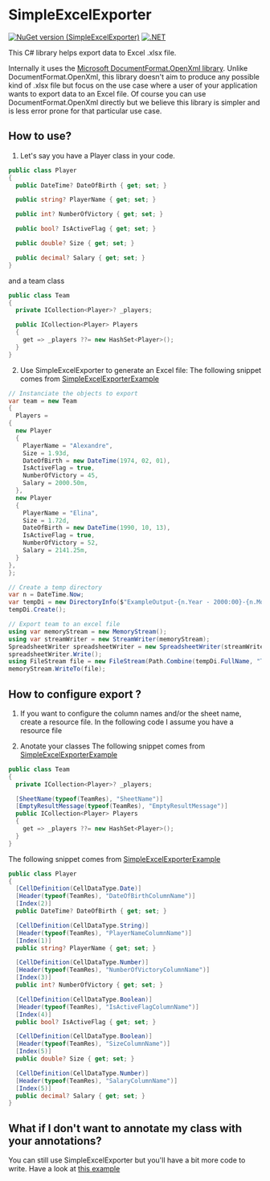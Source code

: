 # SimpleExcelExporter

[![NuGet version (SimpleExcelExporter)](https://img.shields.io/nuget/v/SimpleExcelExporter.svg?style=flat-square)](https://www.nuget.org/packages/SimpleexcelExporter/)
[![.NET](https://github.com/Prothesis-Dental-Solutions/SimpleExcelExporter/actions/workflows/dotnet.yml/badge.svg)](https://github.com/Prothesis-Dental-Solutions/SimpleExcelExporter/actions/workflows/dotnet.yml)

This C# library helps export data to Excel .xlsx file.

Internally it uses the [Microsoft DocumentFormat.OpenXml library](https://github.com/OfficeDev/Open-XML-SDK). Unlike DocumentFormat.OpenXml, this library doesn't aim to produce any possible kind of .xlsx file but focus on the use case where a user of your application wants to export data to an Excel file. Of course you can use DocumentFormat.OpenXml directly but we believe this library is simpler and is less error prone for that particular use case.

## How to use?
1. Let's say you have a Player class in your code.
``` C#
public class Player
{
  public DateTime? DateOfBirth { get; set; }

  public string? PlayerName { get; set; }

  public int? NumberOfVictory { get; set; }

  public bool? IsActiveFlag { get; set; }

  public double? Size { get; set; }

  public decimal? Salary { get; set; }
}
```
and a team class
``` C#
public class Team
{
  private ICollection<Player>? _players;

  public ICollection<Player> Players
  {
    get => _players ??= new HashSet<Player>();
  }
}
```

2. Use SimpleExcelExporter to generate an Excel file:
The following snippet comes from [SimpleExcelExporterExample](https://github.com/Prothesis-Dental-Solutions/SimpleExcelExporterExample/blob/b7a3b184892f83370b8d937dffd824c7f82b0b06/Program.cs#L6-L42)
``` C#
// Instanciate the objects to export
var team = new Team
{
  Players =
{
  new Player
  {
    PlayerName = "Alexandre",
    Size = 1.93d,
    DateOfBirth = new DateTime(1974, 02, 01),
    IsActiveFlag = true,
    NumberOfVictory = 45,
    Salary = 2000.50m,
  },
  new Player
  {
    PlayerName = "Elina",
    Size = 1.72d,
    DateOfBirth = new DateTime(1990, 10, 13),
    IsActiveFlag = true,
    NumberOfVictory = 52,
    Salary = 2141.25m,
  }
},
};

// Create a temp directory
var n = DateTime.Now;
var tempDi = new DirectoryInfo($"ExampleOutput-{n.Year - 2000:00}-{n.Month:00}-{n.Day:00}-{n.Hour:00}{n.Minute:00}{n.Second:00}");
tempDi.Create();

// Export team to an excel file
using var memoryStream = new MemoryStream();
using var streamWriter = new StreamWriter(memoryStream);
SpreadsheetWriter spreadsheetWriter = new SpreadsheetWriter(streamWriter.BaseStream, team);
spreadsheetWriter.Write();
using FileStream file = new FileStream(Path.Combine(tempDi.FullName, "Team.xlsx"), FileMode.Create, FileAccess.Write);
memoryStream.WriteTo(file);
```

## How to configure export ?
1. If you want to configure the column names and/or the sheet name, create a resource file.
In the following code I assume you have a resource file 

2. Anotate your classes
The following snippet comes from [SimpleExcelExporterExample](https://github.com/Prothesis-Dental-Solutions/SimpleExcelExporterExample/blob/b7a3b184892f83370b8d937dffd824c7f82b0b06/Team.cs#L5-L15)
``` C#
public class Team
{
  private ICollection<Player>? _players;

  [SheetName(typeof(TeamRes), "SheetName")]
  [EmptyResultMessage(typeof(TeamRes), "EmptyResultMessage")]
  public ICollection<Player> Players
  {
    get => _players ??= new HashSet<Player>();
  }
}
```

The following snippet comes from [SimpleExcelExporterExample](https://github.com/Prothesis-Dental-Solutions/SimpleExcelExporterExample/blob/b7a3b184892f83370b8d937dffd824c7f82b0b06/Player.cs#L6-L37)
``` C#
public class Player
{
  [CellDefinition(CellDataType.Date)]
  [Header(typeof(TeamRes), "DateOfBirthColumnName")]
  [Index(2)]
  public DateTime? DateOfBirth { get; set; }

  [CellDefinition(CellDataType.String)]
  [Header(typeof(TeamRes), "PlayerNameColumnName")]
  [Index(1)]
  public string? PlayerName { get; set; }

  [CellDefinition(CellDataType.Number)]
  [Header(typeof(TeamRes), "NumberOfVictoryColumnName")]
  [Index(3)]
  public int? NumberOfVictory { get; set; }

  [CellDefinition(CellDataType.Boolean)]
  [Header(typeof(TeamRes), "IsActiveFlagColumnName")]
  [Index(4)]
  public bool? IsActiveFlag { get; set; }

  [CellDefinition(CellDataType.Boolean)]
  [Header(typeof(TeamRes), "SizeColumnName")]
  [Index(5)]
  public double? Size { get; set; }

  [CellDefinition(CellDataType.Number)]
  [Header(typeof(TeamRes), "SalaryColumnName")]
  [Index(5)]
  public decimal? Salary { get; set; }
}
```

## What if I don't want to annotate my class with your annotations?
You can still use SimpleExcelExporter but you'll have a bit more code to write. Have a look at [this example](https://github.com/Prothesis-Dental-Solutions/SimpleExcelExporter/blob/dda3b06649b6ec9e4126c0f5af743c931c048595/src/ConsoleApp/Program.cs#L211-L274)
